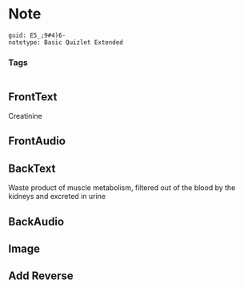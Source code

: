 # Note
```
guid: E5_;9#4)6-
notetype: Basic Quizlet Extended
```

### Tags
```
```

## FrontText
Creatinine

## FrontAudio


## BackText
Waste product of muscle metabolism, filtered out of the blood by the kidneys and excreted in urine

## BackAudio


## Image


## Add Reverse

